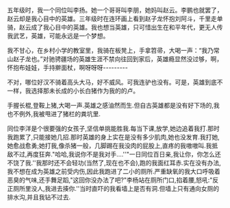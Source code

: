 五年级时，我一个同位叫李扬。她一个哥哥叫李朋，她妈叫赵云。李鹏也就罢了，赵云却是我心目中的英雄。三年级时在连环画上看到赵子龙怀抱刘阿斗，千里走单骑，赵云成了我心目中的英雄。我也想当英雄，只可惜出生在和平年代，更无人传我武艺，英雄，可能永远是一个梦想。

我不甘心，在乡村小学的教室里，我骑在板凳上，手拿笤帚，大喝一声：“我乃常山赵子龙也。”对驰骋疆场的英雄生涯不禁向往回到家后，英雄瘾显然没过够，啊，怀抱布娃娃，手持擀面杖，啊呀呀呀---------

不对，哪位好汉不骑着高头大马，好不威风。可我连驴也没有。可是，英雄到底不一样，我选择那未长成的小长白猪作为我的的卢。 

手握长棍,登鞍上猪,大喝一声.英雄之感油然而生.但自古英雄都是没有好下场的,我也不例外,我被甩进了猪栏的粪坑里.

同位李洋是个很要强的女孩子,坚信单挑能胜我.每当下课,放学,她边追着我打.那时我跑累了,只能接她几招.那时英雄的身上实在是没有多少肌肉,她也没发育.我打她,她愈战愈勇;她打我,像杀猪一般，几脚踢在我没肉的屁股上,直疼的我嗷嗷叫.我抵敌不过,再度狂奔."哈哈,我说你不是我对手....''"一日同位百日亲,我让你，你怎么还不饶了我.''我那时还不会轻功(当然了,现在也不会),跑的我面红耳赤.实在没有办法,我不想在成为英雄之前受内伤,因此我跑进了二小的厕所.严重缺氧的我大口呼吸着恶臭的气味,还手舞足蹈,"这回你没办法了吧?"李杨站在厕所门口,掐着腰,怒吼:"反正厕所里没人,我进去揍你.''当时直吓的我看墙上是否有洞.但墙上只有通向女厕的排水沟,并且我钻不过去.
